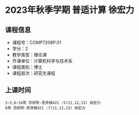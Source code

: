 # 2023年秋季学期 普适计算 徐宏力






## 课程信息

- 课程号：COMP7208P.01
- 学分：2
- 教学类型：理论课
- 开课单位：计算机科学与技术系
- 课程类别：博士
- 课程层次：研究生课程

## 上课时间

```
2~3,6~14周 苏研院-思贤楼421 :5(11,12,13) 徐宏力
6周 苏研院-思贤楼421 :7(11,12,13) 徐宏力
```

